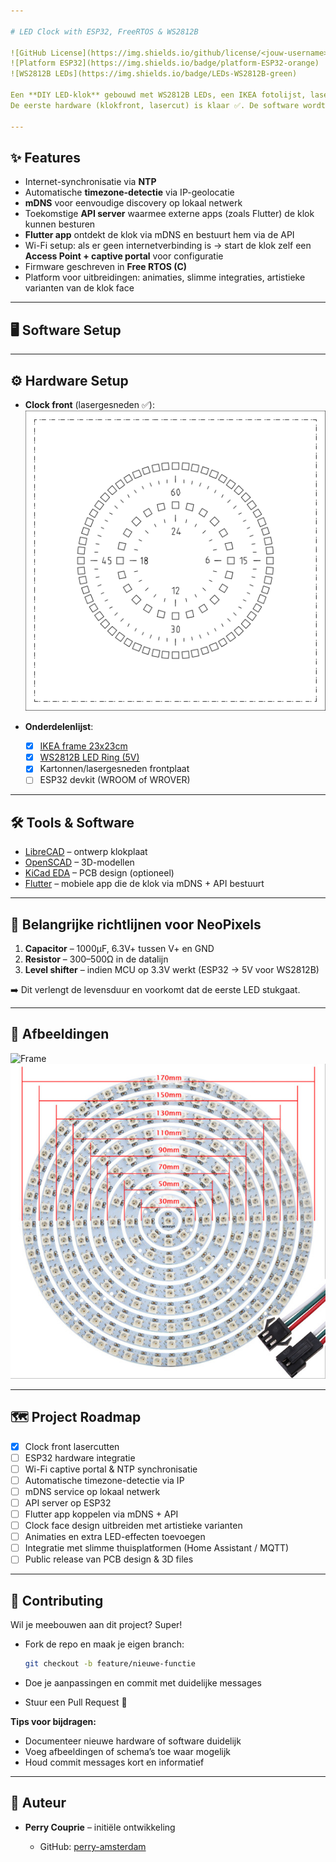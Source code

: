 ```yaml
---

# LED Clock with ESP32, FreeRTOS & WS2812B

![GitHub License](https://img.shields.io/github/license/<jouw-username>/<jouw-repo>)
![Platform ESP32](https://img.shields.io/badge/platform-ESP32-orange)
![WS2812B LEDs](https://img.shields.io/badge/LEDs-WS2812B-green)

Een **DIY LED-klok** gebouwd met WS2812B LEDs, een IKEA fotolijst, lasergesneden onderdelen en een **ESP32** draaiend op **Free RTOS**.
De eerste hardware (klokfront, lasercut) is klaar ✅. De software wordt nu volledig herbouwd op **ESP32 + FreeRTOS**.

---
```


## ✨ Features

* Internet-synchronisatie via **NTP**
* Automatische **timezone-detectie** via IP-geolocatie
* **mDNS** voor eenvoudige discovery op lokaal netwerk
* Toekomstige **API server** waarmee externe apps (zoals Flutter) de klok kunnen besturen
* **Flutter app** ontdekt de klok via mDNS en bestuurt hem via de API
* Wi-Fi setup: als er geen internetverbinding is → start de klok zelf een **Access Point + captive portal** voor configuratie
* Firmware geschreven in **Free RTOS (C)**
* Platform voor uitbreidingen: animaties, slimme integraties, artistieke varianten van de klok face

---

## 🖥️ Software Setup

---

## ⚙️ Hardware Setup

* **Clock front** (lasergesneden ✅):
  ![Clock Face](images/led-clock-face.svg)

* **Onderdelenlijst**:

  * [x] [IKEA frame 23x23cm](https://www.ikea.com/nl/nl/p/sannahed-fotolijst-wit-00459116/)
  * [x] [WS2812B LED Ring (5V)](https://nl.aliexpress.com/item/32808302785.html)
  * [x] Kartonnen/lasergesneden frontplaat
  * [ ] ESP32 devkit (WROOM of WROVER)

---

## 🛠️ Tools & Software

* [LibreCAD](https://librecad.org/) – ontwerp klokplaat
* [OpenSCAD](https://www.openscad.org/) – 3D-modellen
* [KiCad EDA](https://www.kicad.org/) – PCB design (optioneel)
* [Flutter](https://flutter.dev/) – mobiele app die de klok via mDNS + API bestuurt

---

## 🔌 Belangrijke richtlijnen voor NeoPixels

1. **Capacitor** – 1000µF, 6.3V+ tussen V+ en GND
2. **Resistor** – 300–500Ω in de datalijn
3. **Level shifter** – indien MCU op 3.3V werkt (ESP32 → 5V voor WS2812B)

➡️ Dit verlengt de levensduur en voorkomt dat de eerste LED stukgaat.

---

## 📸 Afbeeldingen

![Frame](https://www.ikea.com/nl/nl/images/products/ribba-fotolijst-wit__0638327_PE698851_S4.JPG)
![WS2812B LEDs](images/ws2812b-leds.jpeg)

---

## 🗺️ Project Roadmap

* [x] Clock front lasercutten
* [ ] ESP32 hardware integratie
* [ ] Wi-Fi captive portal & NTP synchronisatie
* [ ] Automatische timezone-detectie via IP
* [ ] mDNS service op lokaal netwerk
* [ ] API server op ESP32
* [ ] Flutter app koppelen via mDNS + API
* [ ] Clock face design uitbreiden met artistieke varianten
* [ ] Animaties en extra LED-effecten toevoegen
* [ ] Integratie met slimme thuisplatformen (Home Assistant / MQTT)
* [ ] Public release van PCB design & 3D files

---

## 🤝 Contributing

Wil je meebouwen aan dit project? Super!

* Fork de repo en maak je eigen branch:

  ```bash
  git checkout -b feature/nieuwe-functie
  ```
* Doe je aanpassingen en commit met duidelijke messages
* Stuur een Pull Request 🚀

**Tips voor bijdragen:**

* Documenteer nieuwe hardware of software duidelijk
* Voeg afbeeldingen of schema’s toe waar mogelijk
* Houd commit messages kort en informatief

---

## 👤 Auteur

* **Perry Couprie** – initiële ontwikkeling

  * GitHub: [perry-amsterdam](https://github.com/perry-amsterdam)
